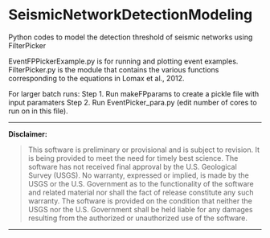 # SeismicNetworkDetectionModeling
 Python codes to model the detection threshold of seismic networks using FilterPicker

EventFPPickerExample.py is for running and plotting event examples.
FilterPicker.py is the module that contains the various functions corresponding to the equations in Lomax et al., 2012.

For larger batch runs:
Step 1. Run makeFPparams to create a pickle file with input paramaters
Step 2. Run EventPicker_para.py (edit number of cores to run on in this file).


---------------------------------------------------------

**Disclaimer:**

>This software is preliminary or provisional and is subject to revision. It is 
being provided to meet the need for timely best science. The software has not 
received final approval by the U.S. Geological Survey (USGS). No warranty, 
expressed or implied, is made by the USGS or the U.S. Government as to the 
functionality of the software and related material nor shall the fact of release 
constitute any such warranty. The software is provided on the condition that 
neither the USGS nor the U.S. Government shall be held liable for any damages 
resulting from the authorized or unauthorized use of the software.

---------------------------------------------------------
